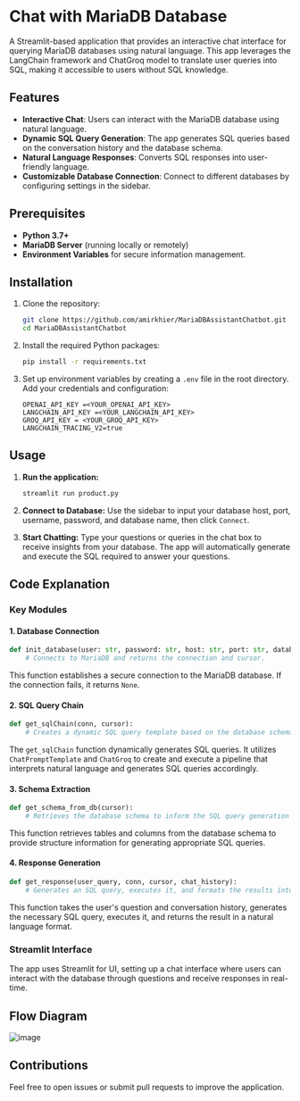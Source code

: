 # Chat with MariaDB Database

A Streamlit-based application that provides an interactive chat interface for querying MariaDB databases using natural language. This app leverages the LangChain framework and ChatGroq model to translate user queries into SQL, making it accessible to users without SQL knowledge.

## Features
- **Interactive Chat**: Users can interact with the MariaDB database using natural language.
- **Dynamic SQL Query Generation**: The app generates SQL queries based on the conversation history and the database schema.
- **Natural Language Responses**: Converts SQL responses into user-friendly language.
- **Customizable Database Connection**: Connect to different databases by configuring settings in the sidebar.

## Prerequisites

- **Python 3.7+**
- **MariaDB Server** (running locally or remotely)
- **Environment Variables** for secure information management.

## Installation

1. Clone the repository:
   ```bash
   git clone https://github.com/amirkhier/MariaDBAssistantChatbot.git
   cd MariaDBAssistantChatbot
   ```

2. Install the required Python packages:
   ```bash
   pip install -r requirements.txt
   ```

3. Set up environment variables by creating a `.env` file in the root directory. Add your credentials and configuration:
   ```plaintext
   OPENAI_API_KEY =<YOUR_OPENAI_API_KEY>
   LANGCHAIN_API_KEY =<YOUR_LANGCHAIN_API_KEY>
   GROQ_API_KEY = <YOUR_GROQ_API_KEY>
   LANGCHAIN_TRACING_V2=true
   
   ```

## Usage

1. **Run the application:**
   ```bash
   streamlit run product.py
   ```

2. **Connect to Database:**
   Use the sidebar to input your database host, port, username, password, and database name, then click `Connect`.

3. **Start Chatting:**
   Type your questions or queries in the chat box to receive insights from your database. The app will automatically generate and execute the SQL required to answer your questions.

## Code Explanation

### Key Modules

#### 1. Database Connection

```python
def init_database(user: str, password: str, host: str, port: str, database: str):
    # Connects to MariaDB and returns the connection and cursor.
```

This function establishes a secure connection to the MariaDB database. If the connection fails, it returns `None`.

#### 2. SQL Query Chain

```python
def get_sqlChain(conn, cursor):
    # Creates a dynamic SQL query template based on the database schema.
```

The `get_sqlChain` function dynamically generates SQL queries. It utilizes `ChatPromptTemplate` and `ChatGroq` to create and execute a pipeline that interprets natural language and generates SQL queries accordingly.

#### 3. Schema Extraction

```python
def get_schema_from_db(cursor):
    # Retrieves the database schema to inform the SQL query generation process.
```

This function retrieves tables and columns from the database schema to provide structure information for generating appropriate SQL queries.

#### 4. Response Generation

```python
def get_response(user_query, conn, cursor, chat_history):
    # Generates an SQL query, executes it, and formats the results into a response.
```

This function takes the user's question and conversation history, generates the necessary SQL query, executes it, and returns the result in a natural language format.

### Streamlit Interface

The app uses Streamlit for UI, setting up a chat interface where users can interact with the database through questions and receive responses in real-time.

## Flow Diagram 
![image](https://github.com/user-attachments/assets/efc5538a-aa88-452b-8f27-03d37e53bbb7)

## Contributions
Feel free to open issues or submit pull requests to improve the application.


